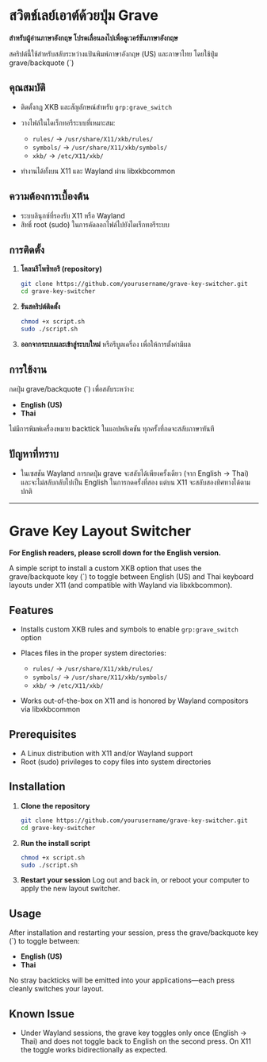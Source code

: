 # สวิตช์เลย์เอาต์ด้วยปุ่ม Grave

**สำหรับผู้อ่านภาษาอังกฤษ โปรดเลื่อนลงไปเพื่อดูเวอร์ชันภาษาอังกฤษ**

สคริปต์นี้ใช้สำหรับสลับระหว่างแป้นพิมพ์ภาษาอังกฤษ (US) และภาษาไทย โดยใช้ปุ่ม grave/backquote (\`)

## คุณสมบัติ

* ติดตั้งกฎ XKB และสัญลักษณ์สำหรับ `grp:grave_switch`
* วางไฟล์ในไดเร็กทอรีระบบที่เหมาะสม:

  * `rules/` → `/usr/share/X11/xkb/rules/`
  * `symbols/` → `/usr/share/X11/xkb/symbols/`
  * `xkb/`     → `/etc/X11/xkb/`
* ทำงานได้ทั้งบน X11 และ Wayland ผ่าน libxkbcommon

## ความต้องการเบื้องต้น

* ระบบลินุกซ์ที่รองรับ X11 หรือ Wayland
* สิทธิ์ root (sudo) ในการคัดลอกไฟล์ไปยังไดเร็กทอรีระบบ

## การติดตั้ง

1. **โคลนรีโพซิทอรี (repository)**

   ```bash
   git clone https://github.com/yourusername/grave-key-switcher.git
   cd grave-key-switcher
   ```
2. **รันสคริปต์ติดตั้ง**

   ```bash
   chmod +x script.sh
   sudo ./script.sh
   ```
3. **ออกจากระบบและเข้าสู่ระบบใหม่**
   หรือรีบูตเครื่อง เพื่อให้การตั้งค่ามีผล

## การใช้งาน

กดปุ่ม grave/backquote (\`) เพื่อสลับระหว่าง:

* **English (US)**
* **Thai**

ไม่มีการพิมพ์เครื่องหมาย backtick ในแอปพลิเคชัน ทุกครั้งที่กดจะสลับภาษาทันที

## ปัญหาที่ทราบ

* ในเซสชัน Wayland การกดปุ่ม grave จะสลับได้เพียงครั้งเดียว (จาก English → Thai) และจะไม่สลับกลับไปเป็น English ในการกดครั้งที่สอง แต่บน X11 จะสลับสองทิศทางได้ตามปกติ

---

# Grave Key Layout Switcher

**For English readers, please scroll down for the English version.**

A simple script to install a custom XKB option that uses the grave/backquote key (\`) to toggle between English (US) and Thai keyboard layouts under X11 (and compatible with Wayland via libxkbcommon).

## Features

* Installs custom XKB rules and symbols to enable `grp:grave_switch` option
* Places files in the proper system directories:

  * `rules/` → `/usr/share/X11/xkb/rules/`
  * `symbols/` → `/usr/share/X11/xkb/symbols/`
  * `xkb/`     → `/etc/X11/xkb/`
* Works out-of-the-box on X11 and is honored by Wayland compositors via libxkbcommon

## Prerequisites

* A Linux distribution with X11 and/or Wayland support
* Root (sudo) privileges to copy files into system directories

## Installation

1. **Clone the repository**

   ```bash
   git clone https://github.com/yourusername/grave-key-switcher.git
   cd grave-key-switcher
   ```
2. **Run the install script**

   ```bash
   chmod +x script.sh
   sudo ./script.sh
   ```
3. **Restart your session**
   Log out and back in, or reboot your computer to apply the new layout switcher.

## Usage

After installation and restarting your session, press the grave/backquote key (\`) to toggle between:

* **English (US)**
* **Thai**

No stray backticks will be emitted into your applications—each press cleanly switches your layout.

## Known Issue

* Under Wayland sessions, the grave key toggles only once (English → Thai) and does not toggle back to English on the second press. On X11 the toggle works bidirectionally as expected.
